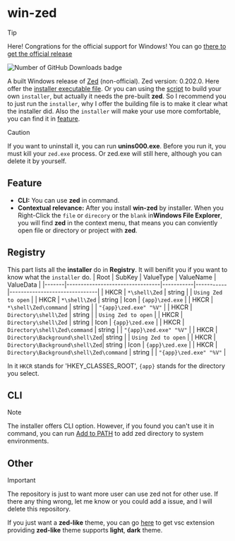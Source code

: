 # win-zed
> [!Tip]
> Here! Congrations for the official support for Windows! You can go [there to get the official release](https://github.com/zed-industries/zed/releases/tag/v0.208.4)

![Number of GitHub Downloads badge](https://img.shields.io/github/downloads/gzqccnu/win-zed/total?color=pink&label=GitHub%20Downloads)

A built Windows release of [Zed](https://github.com/zed-industries/zed) (non-official). Zed version: 0.202.0. Here offer the [installer executable file](https://github.com/gzqccnu/win-zed/releases/download/0.1.0/win-zed-setup.exe). Or you can using the [script](./win-zed-setup.iss) to build your own `installer`, but actually it needs the pre-built **zed**. So I recommend you to just run the `installer`, why I offer the building file is to make it clear what the installer did. Also the `installer` will make your use more comfortable, you can find it in [feature](#feature).

> [!Caution]
> If you want to uninstall it, you can run **unins000.exe**. Before you run it, you must kill your `zed.exe` process. Or zed.exe will still here, although you can delete it by yourself.

## Feature
- **CLI:**
You can use **zed** in command.
- **Contextual relevance:**
After you install **win-zed** by installer. When you Right-Click the `file` or `direcory` or the `blank` in**Windows File Explorer**, you will find **zed** in the context menu, that means you can conviently open file or directory or project with **zed**.

## Registry
This part lists all the **installer** do in **Registry**. It will benifit you if you want to know what the `installer` do.
| Root  | SubKey                          | ValueType | ValueName | ValueData                     |
|-------|---------------------------------|-----------|-----------|-------------------------------|
| HKCR  | `*\shell\Zed`                   | string    |           | `Using Zed to open`           |
| HKCR  | `*\shell\Zed`                   | string    | Icon      | `{app}\zed.exe`               |
| HKCR  | `*\shell\Zed\command`           | string    |           | `"{app}\zed.exe" "%V"`        |
| HKCR  | `Directory\shell\Zed`           | string    |           | `Using Zed to open`           |
| HKCR  | `Directory\shell\Zed`           | string    | Icon      | `{app}\zed.exe`               |
| HKCR  | `Directory\shell\Zed\command`   | string    |           | `"{app}\zed.exe" "%V"`        |
| HKCR  | `Directory\Background\shell\Zed`| string    |           | `Using Zed to open`           |
| HKCR  | `Directory\Background\shell\Zed`| string    | Icon      | `{app}\zed.exe`               |
| HKCR  | `Directory\Background\shell\Zed\command` | string |         | `"{app}\zed.exe" "%V"`    |


In it `HKCR` stands for 'HKEY_CLASSES_ROOT', `{app}` stands for the directory you select.

## CLI
> [!Note]
> The installer offers CLI option. However, if you found you can't use it in command, you can run [Add to PATH](./AddZedPATH.bat) to add zed directory to system environments.

## Other
> [!Important]
> The repository is just to want more user can use zed not for other use. If there any thing wrong, let me know or you could add a issue, and I will delete this repository.

If you just want a **zed-like** theme, you can go [here](https://github.com/gzqccnu/zed-one-theme-vsc) to get vsc extension providing **zed-like** theme supports **light**, **dark** theme.